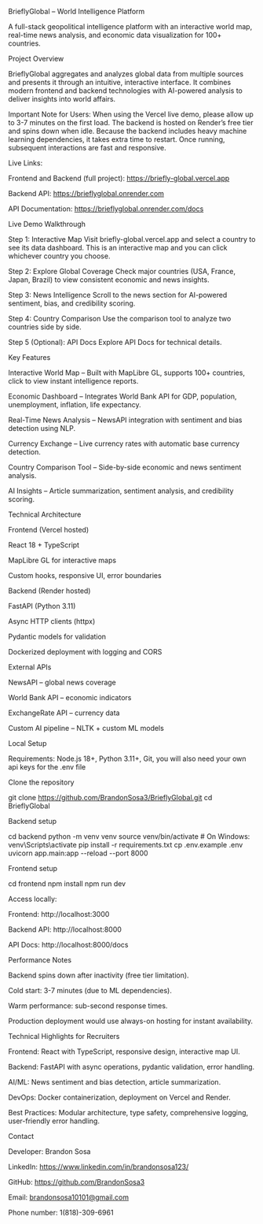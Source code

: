 BrieflyGlobal – World Intelligence Platform

A full-stack geopolitical intelligence platform with an interactive world map, real-time news analysis, and economic data visualization for 100+ countries.

Project Overview

BrieflyGlobal aggregates and analyzes global data from multiple sources and presents it through an intuitive, interactive interface. It combines modern frontend and backend technologies with AI-powered analysis to deliver insights into world affairs.

Important Note for Users:
When using the Vercel live demo, please allow up to 3-7 minutes on the first load. The backend is hosted on Render’s free tier and spins down when idle. Because the backend includes heavy machine learning dependencies, it takes extra time to restart. Once running, subsequent interactions are fast and responsive.

Live Links:

Frontend and Backend (full project): https://briefly-global.vercel.app 

Backend API: https://brieflyglobal.onrender.com 

API Documentation: https://brieflyglobal.onrender.com/docs

Live Demo Walkthrough

Step 1: Interactive Map
Visit briefly-global.vercel.app
 and select a country to see its data dashboard. This is an interactive map and you can click whichever country you choose.

Step 2: Explore Global Coverage
Check major countries (USA, France, Japan, Brazil) to view consistent economic and news insights.

Step 3: News Intelligence
Scroll to the news section for AI-powered sentiment, bias, and credibility scoring.

Step 4: Country Comparison
Use the comparison tool to analyze two countries side by side.

Step 5 (Optional): API Docs
Explore API Docs
 for technical details.

Key Features

Interactive World Map – Built with MapLibre GL, supports 100+ countries, click to view instant intelligence reports.

Economic Dashboard – Integrates World Bank API for GDP, population, unemployment, inflation, life expectancy.

Real-Time News Analysis – NewsAPI integration with sentiment and bias detection using NLP.

Currency Exchange – Live currency rates with automatic base currency detection.

Country Comparison Tool – Side-by-side economic and news sentiment analysis.

AI Insights – Article summarization, sentiment analysis, and credibility scoring.

Technical Architecture

Frontend (Vercel hosted)

React 18 + TypeScript

MapLibre GL for interactive maps

Custom hooks, responsive UI, error boundaries

Backend (Render hosted)

FastAPI (Python 3.11)

Async HTTP clients (httpx)

Pydantic models for validation

Dockerized deployment with logging and CORS

External APIs

NewsAPI – global news coverage

World Bank API – economic indicators

ExchangeRate API – currency data

Custom AI pipeline – NLTK + custom ML models

Local Setup

Requirements: Node.js 18+, Python 3.11+, Git, you will also need your own api keys for the .env file

Clone the repository

git clone https://github.com/BrandonSosa3/BrieflyGlobal.git
cd BrieflyGlobal


Backend setup

cd backend
python -m venv venv
source venv/bin/activate   # On Windows: venv\Scripts\activate
pip install -r requirements.txt
cp .env.example .env
uvicorn app.main:app --reload --port 8000


Frontend setup

cd frontend
npm install
npm run dev


Access locally:

Frontend: http://localhost:3000

Backend API: http://localhost:8000

API Docs: http://localhost:8000/docs

Performance Notes

Backend spins down after inactivity (free tier limitation).

Cold start: 3-7 minutes (due to ML dependencies).

Warm performance: sub-second response times.

Production deployment would use always-on hosting for instant availability.

Technical Highlights for Recruiters

Frontend: React with TypeScript, responsive design, interactive map UI.

Backend: FastAPI with async operations, pydantic validation, error handling.

AI/ML: News sentiment and bias detection, article summarization.

DevOps: Docker containerization, deployment on Vercel and Render.

Best Practices: Modular architecture, type safety, comprehensive logging, user-friendly error handling.

Contact

Developer: Brandon Sosa

LinkedIn: https://www.linkedin.com/in/brandonsosa123/ 

GitHub: https://github.com/BrandonSosa3 

Email: brandonsosa10101@gmail.com

Phone number: 1(818)-309-6961